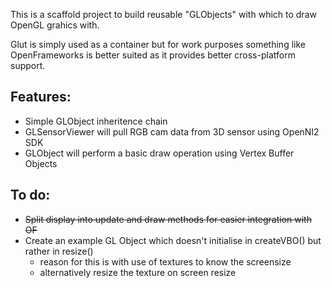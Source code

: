 This is a scaffold project to build reusable "GLObjects" with which to draw OpenGL grahics with.

Glut is simply used as a container but for work purposes something like OpenFrameworks is better suited as it provides better cross-platform support. 

Features:
---------
- Simple GLObject inheritence chain
- GLSensorViewer will pull RGB cam data from 3D sensor using OpenNI2 SDK
- GLObject will perform a basic draw operation using Vertex Buffer Objects

To do:
------
- ~~Split display into update and draw methods for easier integration with OF~~
- Create an example GL Object which doesn't initialise in createVBO() but rather in resize()
	- reason for this is with use of textures to know the screensize
	- alternatively resize the texture on screen resize